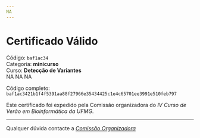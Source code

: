```yaml
---
NA
---
```


# Certificado Válido

Código: `baf1ac34`<br>
Categoria: **minicurso**<br>
Curso: **Detecção de Variantes**<br>
NA
NA
NA


Código completo: `baf1ac3421b1f4f5391aa88f27966e35434425c1e4c65701ee3991e510feb797`


Este certificado foi expedido pela Comissão organizadora do *IV Curso de Verão em Bioinformática da UFMG*.

----

Qualquer dúvida contacte a [_Comissão Organizadora_](<mailto:cursobioinfoufmg@gmail.com$subject=[Certificados]>)

